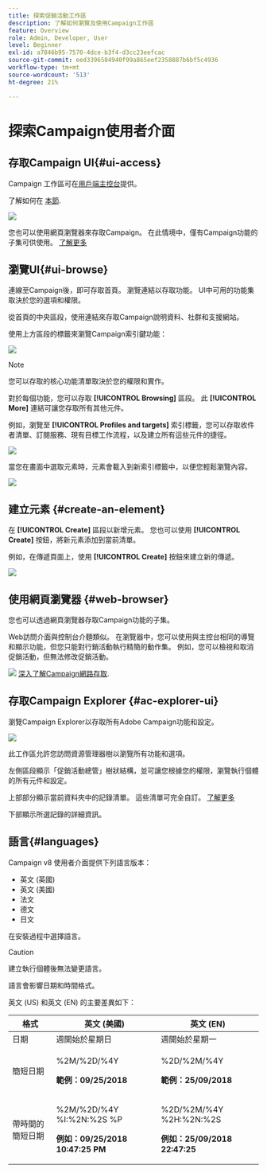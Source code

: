```yaml
---
title: 探索促銷活動工作區
description: 了解如何瀏覽及使用Campaign工作區
feature: Overview
role: Admin, Developer, User
level: Beginner
exl-id: a7846b95-7570-4dce-b3f4-d3cc23eefcac
source-git-commit: eed3396584940f99a865eef2358887b6bf5c4936
workflow-type: tm+mt
source-wordcount: '513'
ht-degree: 21%

---
```


# 探索Campaign使用者介面

## 存取Campaign UI{#ui-access}

Campaign 工作區可在[用戶端主控台](../architecture/general-architecture.md)提供。

了解如何在 [本節](../start/connect.md).

![](assets/home-page.png)

您也可以使用網頁瀏覽器來存取Campaign。 在此情境中，僅有Campaign功能的子集可供使用。 [了解更多](#web-browser)

## 瀏覽UI{#ui-browse}

連線至Campaign後，即可存取首頁。 瀏覽連結以存取功能。 UI中可用的功能集取決於您的選項和權限。

從首頁的中央區段，使用連結來存取Campaign說明資料、社群和支援網站。

使用上方區段的標籤來瀏覽Campaign索引鍵功能：

![](assets/overview-home.png)

>[!NOTE]
>
>您可以存取的核心功能清單取決於您的權限和實作。

對於每個功能，您可以存取 **[!UICONTROL Browsing]** 區段。 此 **[!UICONTROL More]** 連結可讓您存取所有其他元件。

例如，瀏覽至 **[!UICONTROL Profiles and targets]** 索引標籤，您可以存取收件者清單、訂閱服務、現有目標工作流程，以及建立所有這些元件的捷徑。

![](assets/overview-list.png)

當您在畫面中選取元素時，元素會載入到新索引標籤中，以便您輕鬆瀏覽內容。

![](assets/new-tab.png)

## 建立元素 {#create-an-element}

在 **[!UICONTROL Create]** 區段以新增元素。 您也可以使用 **[!UICONTROL Create]** 按鈕，將新元素添加到當前清單。

例如，在傳遞頁面上，使用 **[!UICONTROL Create]** 按鈕來建立新的傳遞。

![](assets/new-recipient.png)

## 使用網頁瀏覽器 {#web-browser}

您也可以透過網頁瀏覽器存取Campaign功能的子集。

Web訪問介面與控制台介麵類似。 在瀏覽器中，您可以使用與主控台相同的導覽和顯示功能，但您只能對行銷活動執行精簡的動作集。 例如，您可以檢視和取消促銷活動，但無法修改促銷活動。

![](../assets/do-not-localize/glass.png) [深入了解Campaign網路存取](../start/connect.md#web-access).

## 存取Campaign Explorer {#ac-explorer-ui}

瀏覽Campaign Explorer以存取所有Adobe Campaign功能和設定。

![](assets/explorer.png)

此工作區允許您訪問資源管理器樹以瀏覽所有功能和選項。

左側區段顯示「促銷活動總管」樹狀結構，並可讓您根據您的權限，瀏覽執行個體的所有元件和設定。

上部部分顯示當前資料夾中的記錄清單。 這些清單可完全自訂。 [了解更多](customize-ui.md)

下部顯示所選記錄的詳細資訊。


## 語言{#languages}

Campaign v8 使用者介面提供下列語言版本：

* 英文 (英國)
* 英文 (美國)
* 法文
* 德文
* 日文

在安裝過程中選擇語言。

>[!CAUTION]
>
>建立執行個體後無法變更語言。

語言會影響日期和時間格式。


英文 (US) 和英文 (EN) 的主要差異如下：

<table> 
 <thead> 
  <tr> 
   <th> 格式<br /> </th> 
   <th> 英文 (美國)<br /> </th> 
   <th> 英文 (EN)<br /> </th> 
  </tr> 
 </thead> 
 <tbody> 
  <tr> 
   <td> 日期<br /> </td> 
   <td> 週開始於星期日<br /> </td> 
   <td> 週開始於星期一<br /> </td> 
  </tr> 
  <tr> 
   <td> 簡短日期<br /> </td> 
   <td> <p>%2M/%2D/%4Y</p><p><strong>範例：09/25/2018</strong></p> </td> 
   <td> <p>%2D/%2M/%4Y</p><p><strong>範例：25/09/2018</strong></p> </td> 
  </tr> 
  <tr> 
   <td> 帶時間的簡短日期<br /> </td> 
   <td> <p>%2M/%2D/%4Y %I:%2N:%2S %P</p><p><strong>例如：09/25/2018 10:47:25 PM</strong></p> </td> 
   <td> <p>%2D/%2M/%4Y %2H:%2N:%2S</p><p><strong>例如：25/09/2018 22:47:25</strong></p> </td> 
  </tr> 
 </tbody> 
</table>
